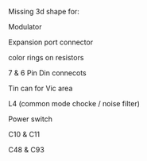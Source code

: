 Missing 3d shape for:

Modulator

Expansion port connector

color rings on resistors

7 & 6 Pin Din connecots

Tin can for Vic area

L4 (common mode chocke / noise filter)

Power switch

C10 & C11

C48 & C93
